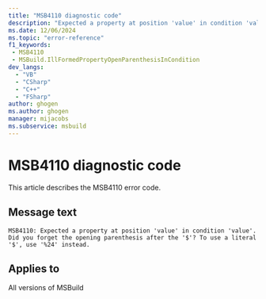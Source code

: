 ```yaml
---
title: "MSB4110 diagnostic code"
description: "Expected a property at position 'value' in condition 'value'. Did you forget the opening parenthesis after the '$'? To use a literal '$', use '%24' instead."
ms.date: 12/06/2024
ms.topic: "error-reference"
f1_keywords:
 - MSB4110
 - MSBuild.IllFormedPropertyOpenParenthesisInCondition
dev_langs:
  - "VB"
  - "CSharp"
  - "C++"
  - "FSharp"
author: ghogen
ms.author: ghogen
manager: mijacobs
ms.subservice: msbuild
---
```


# MSB4110 diagnostic code

<!-- :::ErrorDefinitionDescription::: -->
<!-- :::editable-content name="introDescription"::: -->
This article describes the MSB4110 error code.
<!-- :::editable-content-end::: -->

## Message text

`MSB4110: Expected a property at position 'value' in condition 'value'. Did you forget the opening parenthesis after the '$'? To use a literal '$', use '%24' instead.`

<!-- :::editable-content name="postOutputDescription"::: -->
<!--
{StrBegin="MSB4110: "}
-->
<!-- :::editable-content-end::: -->
<!-- :::ErrorDefinitionDescription-end::: -->

## Applies to

All versions of MSBuild
